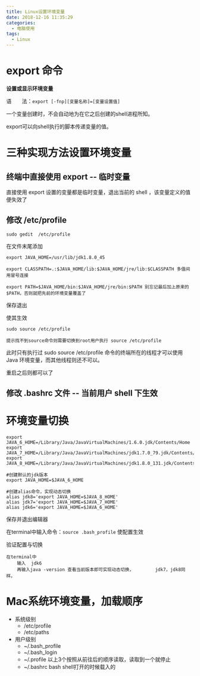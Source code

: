 ```yaml
---
title: Linux设置环境变量
date: 2018-12-16 11:35:29
categories:
  - 电脑使用
tags:
  - Linux
---
```


# export 命令

**设置或显示环境变量**

语　　法：`export [-fnp][变量名称]=[变量设置值]`

 一个变量创建时，不会自动地为在它之后创建的shell进程所知。
 
 export可以向shell执行的脚本传递变量的值。
 
# 三种实现方法设置环境变量

## 终端中直接使用 export -- 临时变量

直接使用 export 设置的变量都是临时变量，退出当前的 shell ，该变量定义的值便失效了

## 修改 /etc/profile

	sudo gedit  /etc/profile

在文件末尾添加

	export JAVA_HOME=/usr/lib/jdk1.8.0_45
	
	export CLASSPATH=.:$JAVA_HOME/lib:$JAVA_HOME/jre/lib:$CLASSPATH 多值间用冒号连接
	
	export PATH=$JAVA_HOME/bin:$JAVA_HOME/jre/bin:$PATH 别忘记最后加上原来的$PATH，否则就把先前的环境变量覆盖了

保存退出

使其生效

	sudo source /etc/profile 

	提示找不到source命令则需要切换到root用户执行 source /etc/profile

此时只有执行过 sudo source /etc/profile 命令的终端所在的线程才可以使用 Java 环境变量，而其他线程则还不可以。

重启之后则都可以了

## 修改 .bashrc 文件 -- 当前用户 shell 下生效
# 环境变量切换

	export JAVA_6_HOME=/Library/Java/JavaVirtualMachines/1.6.0.jdk/Contents/Home
	export JAVA_7_HOME=/Library/Java/JavaVirtualMachines/jdk1.7.0_79.jdk/Contents/Home
	export JAVA_8_HOME=/Library/Java/JavaVirtualMachines/jdk1.8.0_131.jdk/Contents/Home

	#创建默认的jdk版本
	export JAVA_HOME=$JAVA_6_HOME

	#创建alias命令，实现动态切换
	alias jdk8='export JAVA_HOME=$JAVA_8_HOME'
	alias jdk7='export JAVA_HOME=$JAVA_7_HOME'
	alias jdk6='export JAVA_HOME=$JAVA_6_HOME'

保存并退出编辑器

在terminal中输入命令：`source .bash_profile` 使配置生效

验证配置与切换

	在terminal中 
		输入  jdk6
		再输入java -version 查看当前版本即可实现动态切换，		jdk7，jdk8同样。
		
# Mac系统环境变量，加载顺序

* 系统级别
	* /etc/profile
	* /etc/paths 
* 用户级别
	* ~/.bash_profile 
	* ~/.bash_login 
	* ~/.profile 以上3个按照从前往后的顺序读取，读取到一个就停止
	* ~/.bashrc bash shell打开的时候载入的